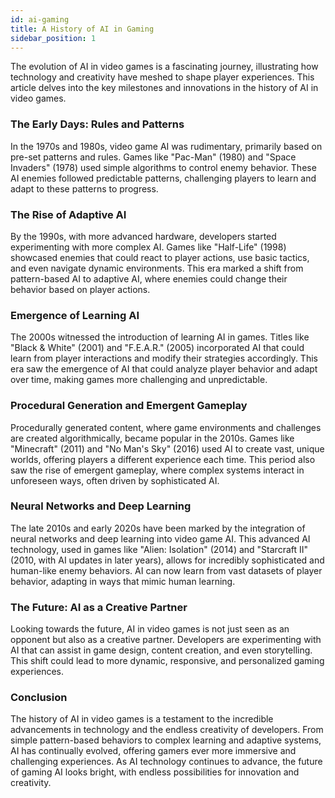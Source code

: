 ```yaml
---
id: ai-gaming
title: A History of AI in Gaming
sidebar_position: 1
---
```


The evolution of AI in video games is a fascinating journey, illustrating how technology and creativity have meshed to shape player experiences. This article delves into the key milestones and innovations in the history of AI in video games.

### The Early Days: Rules and Patterns

In the 1970s and 1980s, video game AI was rudimentary, primarily based on pre-set patterns and rules. Games like "Pac-Man" (1980) and "Space Invaders" (1978) used simple algorithms to control enemy behavior. These AI enemies followed predictable patterns, challenging players to learn and adapt to these patterns to progress.

### The Rise of Adaptive AI

By the 1990s, with more advanced hardware, developers started experimenting with more complex AI. Games like "Half-Life" (1998) showcased enemies that could react to player actions, use basic tactics, and even navigate dynamic environments. This era marked a shift from pattern-based AI to adaptive AI, where enemies could change their behavior based on player actions.

### Emergence of Learning AI

The 2000s witnessed the introduction of learning AI in games. Titles like "Black & White" (2001) and "F.E.A.R." (2005) incorporated AI that could learn from player interactions and modify their strategies accordingly. This era saw the emergence of AI that could analyze player behavior and adapt over time, making games more challenging and unpredictable.

### Procedural Generation and Emergent Gameplay

Procedurally generated content, where game environments and challenges are created algorithmically, became popular in the 2010s. Games like "Minecraft" (2011) and "No Man's Sky" (2016) used AI to create vast, unique worlds, offering players a different experience each time. This period also saw the rise of emergent gameplay, where complex systems interact in unforeseen ways, often driven by sophisticated AI.

### Neural Networks and Deep Learning

The late 2010s and early 2020s have been marked by the integration of neural networks and deep learning into video game AI. This advanced AI technology, used in games like "Alien: Isolation" (2014) and "Starcraft II" (2010, with AI updates in later years), allows for incredibly sophisticated and human-like enemy behaviors. AI can now learn from vast datasets of player behavior, adapting in ways that mimic human learning.

### The Future: AI as a Creative Partner

Looking towards the future, AI in video games is not just seen as an opponent but also as a creative partner. Developers are experimenting with AI that can assist in game design, content creation, and even storytelling. This shift could lead to more dynamic, responsive, and personalized gaming experiences.

### Conclusion

The history of AI in video games is a testament to the incredible advancements in technology and the endless creativity of developers. From simple pattern-based behaviors to complex learning and adaptive systems, AI has continually evolved, offering gamers ever more immersive and challenging experiences. As AI technology continues to advance, the future of gaming AI looks bright, with endless possibilities for innovation and creativity.